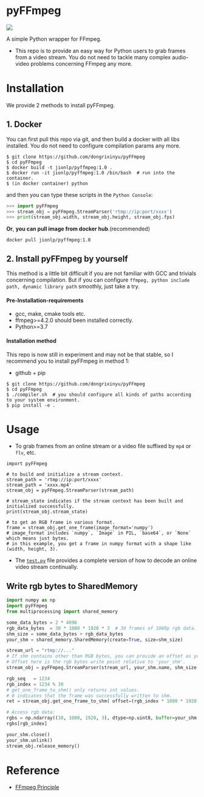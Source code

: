# pyFFmpeg

<img src="https://img.shields.io/badge/version-1.0.1-green" />

A simple Python wrapper for FFmpeg.

- This repo is to provide an easy way for Python users to grab frames from a video stream. You do not need to tackle many complex audio-video problems concerning FFmpeg any more.


# Installation

We provide 2 methods to install pyFFmpeg.

## 1. Docker

You can first pull this repo via git, and then build a docker with all libs installed. You do not need to configure compilation params any more.

```
$ git clone https://github.com/dongrixinyu/pyFFmpeg
$ cd pyFFmpeg
$ docker build -t jionlp/pyffmpeg:1.0 .
$ docker run -it jionlp/pyffmpeg:1.0 /bin/bash  # run into the container.
$ (in docker container) python
```

and then you can type these scripts in the `Python Console`:
```python
>>> import pyFFmpeg
>>> stream_obj = pyFFmpeg.StreamParser('rtmp://ip:port/xxxx')
>>> print(stream_obj.width, stream_obj.height, stream_obj.fps)
```

**Or**, **you can pull image from docker hub**.(recommended)
```
docker pull jionlp/pyffmpeg:1.0
```

## 2. Install pyFFmpeg by yourself

This method is a little bit difficult if you are not familiar with GCC and trivials concerning compilation. But if you can configure `ffmpeg, python include path, dynamic library path` smoothly, just take a try.

#### Pre-Installation-requirements

- gcc, make, cmake tools etc.
- ffmpeg>=4.2.0 should been installed correctly.
- Python>=3.7

#### Installation method

This repo is now still in experiment and may not be that stable, so I recommend you to install pyFFmpeg in method 1:

- github + pip
```
$ git clone https://github.com/dongrixinyu/pyFFmpeg
$ cd pyFFmpeg
$ ./compiler.sh  # you should configure all kinds of paths according to your system environment.
$ pip install -e .
```


# Usage

- To grab frames from an online stream or a video file suffixed by `mp4` or `flv`, etc.

```
import pyFFmpeg

# to build and initialize a stream context.
stream_path = 'rtmp://ip:port/xxxx'
stream_path = 'xxxx.mp4'
stream_obj = pyFFmpeg.StreamParser(stream_path)

# stream_state indicates if the stream context has been built and initialized successfully.
print(stream_obj.stream_state)

# to get an RGB frame in various format.
frame = stream_obj.get_one_frame(image_format='numpy')
# image_format includes `numpy`, `Image` in PIL, `base64`, or `None` which means just bytes.
# in this example, you get a frame in numpy format with a shape like (width, height, 3).

```

- The [`test.py`](https://github.com/dongrixinyu/pyFFmpeg/blob/main/test.py) file provides a complete version of how to decode an online video stream continually.

## Write rgb bytes to SharedMemory

```python
import numpy as np
import pyFFmpeg
from multiprocessing import shared_memory

some_data_bytes = 2 * 4096
rgb_data_bytes  = 30 * 1080 * 1920 * 3  # 30 frames of 1080p rgb data.
shm_size = some_data_bytes + rgb_data_bytes
your_shm = shared_memory.SharedMemory(create=True, size=shm_size)

stream_url = "rtmp://..."
# If shm contains other than RGB bytes, you can provide an offset as you need.
# Offset here is the rgb bytes write point relative to 'your_shm'.
stream_obj = pyFFmpeg.StreamParser(stream_url, your_shm.name, shm_size, shm_offset=some_data_bytes)

rgb_seq   = 1234
rgb_index = 1234 % 30
# get_one_frame_to_shm() only returns int values.
# 0 indicates that the frame was successfully written to shm.
ret = stream_obj.get_one_frame_to_shm( offset=(rgb_index * 1080 * 1920 * 3) )

# Access rgb data:
rgbs = np.ndarray((30, 1080, 1920, 3), dtype=np.uint8, buffer=your_shm.buf, offset=some_data_bytes)
rgbs[rgb_index]

your_shm.close()
your_shm.unlink()
stream_obj.release_memory()
```


# Reference

- [FFmpeg Principle](https://github.com/lokenetwork/FFmpeg-Principle)
